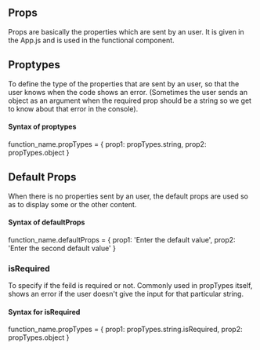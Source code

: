 ## Props
Props are basically the properties which are sent by an user.
It is given in the App.js and is used in the functional component.

## Proptypes
To define the type of the properties that are sent by an user, so that the user knows when the code shows an error. 
(Sometimes the user sends an object as an argument when the required prop should be a string so we get to know about that error in the console).

#### Syntax of proptypes
function_name.propTypes = {
prop1: propTypes.string,
prop2: propTypes.object
}

## Default Props
When there is no properties sent by an user, the default props are used so as to display some or the other content.

#### Syntax of defaultProps
function_name.defaultProps = {
prop1: 'Enter the default value',
prop2: 'Enter the second default value'
}

### isRequired
To specify if the feild is required or not. 
Commonly used in propTypes itself, shows an error if the user doesn't give the input for that particular string.

#### Syntax for isRequired
function_name.propTypes = {
prop1: propTypes.string.isRequired,
prop2: propTypes.object
}
